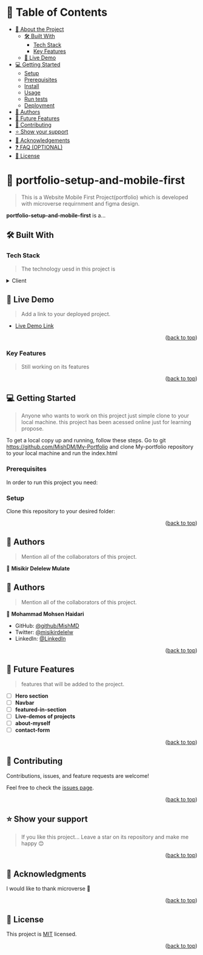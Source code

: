 

<!-- TABLE OF CONTENTS -->

# 📗 Table of Contents

- [📖 About the Project](#about-project)
  - [🛠 Built With](#built-with)
    - [Tech Stack](#tech-stack)
    - [Key Features](#key-features)
  - [🚀 Live Demo](#live-demo)
- [💻 Getting Started](#getting-started)
  - [Setup](#setup)
  - [Prerequisites](#prerequisites)
  - [Install](#install)
  - [Usage](#usage)
  - [Run tests](#run-tests)
  - [Deployment](#triangular_flag_on_post-deployment)
- [👥 Authors](#authors)
- [🔭 Future Features](#future-features)
- [🤝 Contributing](#contributing)
- [⭐️ Show your support](#support)
- [🙏 Acknowledgements](#acknowledgements)
- [❓ FAQ (OPTIONAL)](#faq)
- [📝 License](#license)

<!-- PROJECT DESCRIPTION -->

# 📖 portfolio-setup-and-mobile-first <a name="about-project"></a>

>  This is a Website Mobile First Project(portfolio) which is developed with microverse requirnment and figma design.

**portfolio-setup-and-mobile-first** is a...

## 🛠 Built With <a name="built-with"></a>

### Tech Stack <a name="tech-stack"></a>

> The technology uesd in this project is

<details>
  <summary>Client</summary>
  <ul>
    <li><a href="https://reactjs.org/">HTML & CSS</a></li>
  </ul>
</details>

<!-- Features -->
<!-- LIVE DEMO -->

## 🚀 Live Demo <a name="live-demo"></a>

> Add a link to your deployed project.

- [Live Demo Link](https://mishdm.github.io/myportfolio.io/)

<p align="right">(<a href="#readme-top">back to top</a>)</p>

### Key Features <a name="key-features"></a>

> Still working on its features

<p align="right">(<a href="#readme-top">back to top</a>)</p>

## 💻 Getting Started <a name="getting-started"></a>

> Anyone who wants to work on this project just simple clone to your local machine. this project has been acessed online just for learning propose.

To get a local copy up and running, follow these steps.
Go to git https://github.com/MishDM/My-Portfolio  and clone My-portfolio repository to your local machine and run the index.html

### Prerequisites

In order to run this project you need:

### Setup

Clone this repository to your desired folder:

<p align="right">(<a href="#readme-top">back to top</a>)</p>

<!-- AUTHORS -->

## 👥 Authors <a name="authors"></a>

> Mention all of the collaborators of this project.

👤 **Misikir Delelew Mulate**
<!-- AUTHORS -->

## 👥 Authors <a name="authors"></a>

> Mention all of the collaborators of this project.

👤 **Mohammad Mohsen Haidari**

- GitHub: [@github/MishMD](https://github.com/MishMD)
- Twitter: [@misikirdelelw](https://twitter.com/misikir.delelew)
- LinkedIn: [@LinkedIn](https://www.linkedin.com/in/misikir-delelew-114a5946)

<p align="right">(<a href="#readme-top">back to top</a>)</p>

<!-- FUTURE FEATURES -->

## 🔭 Future Features <a name="future-features"></a>

> features that will be added to the project.

- [ ] **Hero section**
- [ ] **Navbar**
- [ ] **featured-in-section**
- [ ] **Live-demos of projects**
- [ ] **about-myself**
- [ ] **contact-form**

<p align="right">(<a href="#readme-top">back to top</a>)</p>

<!-- CONTRIBUTING -->
## 🤝 Contributing <a name="contributing"></a>

Contributions, issues, and feature requests are welcome!

Feel free to check the [issues page](../../issues/).

<p align="right">(<a href="#readme-top">back to top</a>)</p>

## ⭐️ Show your support <a name="support"></a>

> If you like this project... Leave a star on its repository and make me happy 😊

<p align="right">(<a href="#readme-top">back to top</a>)</p>

## 🙏 Acknowledgments <a name="acknowledgements"></a>

<!-- > Give credit to everyone who inspired your codebase. -->

I would like to thank microverse  🙂
<!-- I would like to thank... -->

<p align="right">(<a href="#readme-top">back to top</a>)</p>



<!-- LICENSE -->

## 📝 License <a name="license"></a>

This project is [MIT](./LICENSE) licensed.

<!--_NOTE: we recommend using the [MIT license](https://choosealicense.com/licenses/mit/) - you can set it up quickly by [using templates available on GitHub](https://docs.github.com/en/communities/setting-up-your-project-for-healthy-contributions/adding-a-license-to-a-repository). You can also use [any other license](https://choosealicense.com/licenses/) if you wish._-->

<p align="right">(<a href="#readme-top">back to top</a>)</p>
